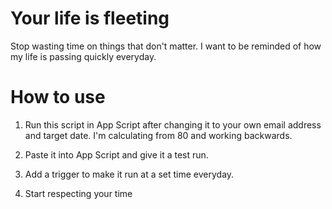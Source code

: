 # Your life is fleeting

Stop wasting time on things that don't matter.
I want to be reminded of how my life is passing quickly everyday.

# How to use

1. Run this script in App Script after changing it to your own email address and target date.
I'm calculating from 80 and working backwards.

1. Paste it into App Script and give it a test run.

1. Add a trigger to make it run at a set time everyday.

1. Start respecting your time
